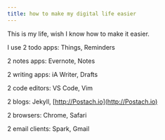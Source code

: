 ```yaml
---
title: how to make my digital life easier
---
```

This is my life, wish I know how to make it easier.

I use 2 todo apps: Things, Reminders

2 notes apps: Evernote, Notes

2 writing apps: iA Writer, Drafts

2 code editors: VS Code, Vim

2 blogs: Jekyll, [http://Postach.io](http://Postach.io)

2 browsers: Chrome, Safari

2 email clients: Spark, Gmail
